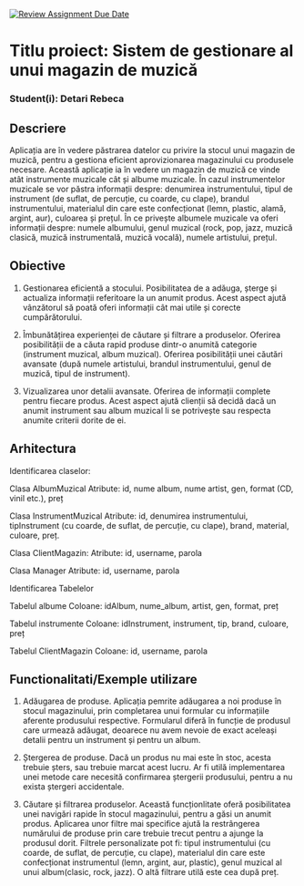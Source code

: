 [![Review Assignment Due Date](https://classroom.github.com/assets/deadline-readme-button-22041afd0340ce965d47ae6ef1cefeee28c7c493a6346c4f15d667ab976d596c.svg)](https://classroom.github.com/a/31XZyb90)
# Titlu proiect: Sistem de gestionare al unui magazin de muzică
### Student(i): Detari Rebeca

## Descriere

Aplicația are în vedere păstrarea datelor cu privire la stocul unui magazin de muzică, pentru a gestiona eficient aprovizionarea magazinului cu produsele necesare. Această aplicație ia în vedere un magazin de muzică ce vinde atât instrumente muzicale cât și albume muzicale. În cazul instrumentelor muzicale se vor păstra informații despre: denumirea instrumentului, tipul de instrument (de suflat, de percuție, cu coarde, cu clape), brandul instrumentului, materialul din care este confecționat  (lemn, plastic, alamă, argint, aur), culoarea și prețul. În ce privește albumele muzicale va oferi informații despre: numele albumului, genul muzical (rock, pop, jazz, muzică clasică, muzică instrumentală, muzică vocală), numele artistului, prețul. 


## Obiective

1.	Gestionarea eficientă a stocului. Posibilitatea de a adăuga, șterge și actualiza informații referitoare la un anumit produs. Acest aspect ajută vânzătorul să poată oferi informații cât mai utile și corecte cumpărătorului.
   
2.	Îmbunătățirea experienței de căutare și filtrare a produselor.  Oferirea posibilității de a căuta rapid produse dintr-o anumită categorie (instrument muzical, album muzical).  Oferirea posibilității unei căutări avansate (după numele artistului, brandul instrumentului, genul de muzică, tipul de instrument).
   
3.	Vizualizarea unor detalii avansate. Oferirea de informații complete pentru fiecare produs. Acest aspect ajută clienții să decidă dacă un anumit instrument sau album muzical li se potrivește sau respecta anumite criterii dorite de ei.
   


## Arhitectura
Identificarea claselor:


Clasa AlbumMuzical 
Atribute: id, nume album, nume artist, gen, format (CD, vinil etc.), preț


Clasa InstrumentMuzical
Atribute: id, denumirea instrumentului, tipInstrument (cu coarde, de suflat, de percuție, cu clape), brand, material, culoare, preț.


Clasa ClientMagazin:
Atribute: id, username, parola

Clasa Manager
Atribute: id, username, parola



Identificarea Tabelelor 



Tabelul albume
Coloane: idAlbum, nume_album, artist, gen, format, preț

Tabelul instrumente 
Coloane: idInstrument, instrument, tip, brand, culoare, preț

Tabelul ClientMagazin
Coloane: id, username, parola

## Functionalitati/Exemple utilizare

1.	Adăugarea de produse. Aplicația pemrite adăugarea a noi produse în stocul magazinului, prin completarea unui formular cu informațiile aferente produsului respective. Formularul diferă în funcție de produsul care urmează adăugat, deoarece nu avem nevoie de exact aceleași detalii pentru un instrument și pentru un album.
   
2.	Ștergerea de produse. Dacă un produs nu mai este în stoc, acesta trebuie șters, sau trebuie marcat acest lucru. Ar fi utilă implementarea unei metode care necesită confirmarea ștergerii produsului, pentru a nu exista ștergeri accidentale.
   

3.	Căutare și filtrarea produselor. Această funcționlitate oferă posibilitatea unei navigări rapide în stocul magazinului, pentru a găsi un anumit produs. Aplicarea unor filtre mai specifice ajută la restrângerea numărului de produse prin care trebuie trecut pentru a ajunge la produsul dorit. Filtrele personalizate pot fi: tipul instrumentului (cu coarde, de suflat, de percuție, cu clape), materialul din care este confecționat instrumentul (lemn, argint, aur, plastic), genul muzical al unui album(clasic, rock, jazz). O altă filtrare utilă este cea după preț.
   

